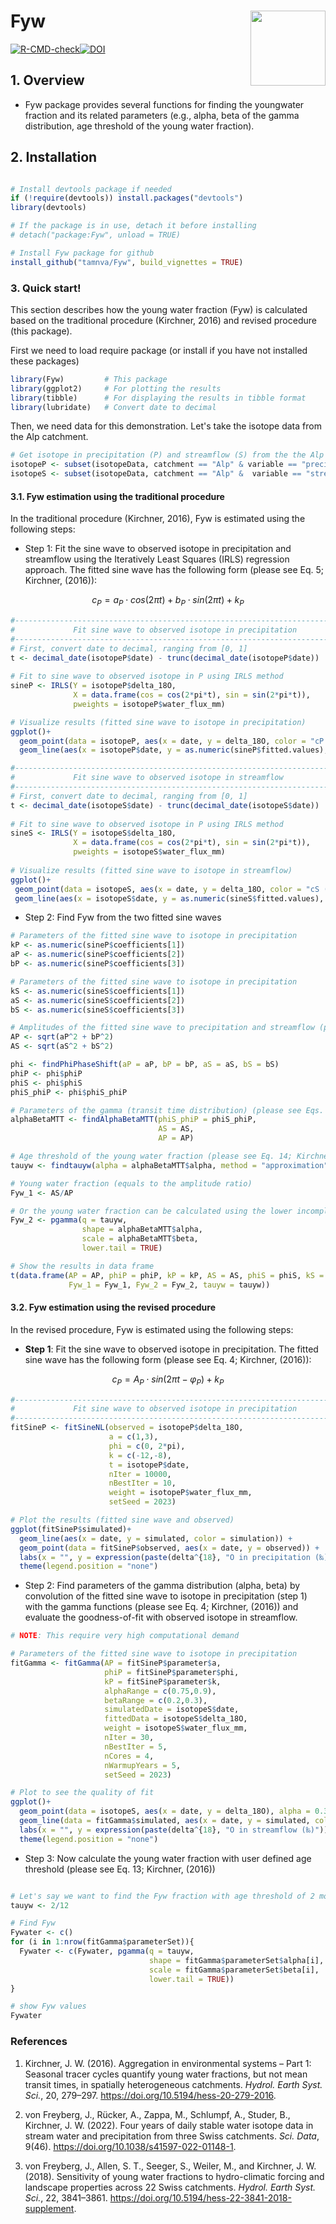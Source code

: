 # Fyw <a href="https://github.com/tamnva/Fyw/blob/master/vignettes/icon.svg"><img src="vignettes/icon.svg" align="right" height="120" /></a>

[![R-CMD-check](https://github.com/tamnva/Fyw/actions/workflows/R-CMD-check.yaml/badge.svg)](https://github.com/tamnva/Fyw/actions/workflows/R-CMD-check.yaml)[![DOI](https://zenodo.org/badge/615738927.svg)](https://zenodo.org/badge/latestdoi/615738927)


## 1. Overview

- Fyw package provides several functions for finding the youngwater fraction and its related parameters (e.g., alpha, beta of the gamma distribution, age threshold of the young water fraction).

## 2. Installation

``` r

# Install devtools package if needed
if (!require(devtools)) install.packages("devtools")
library(devtools)

# If the package is in use, detach it before installing
# detach("package:Fyw", unload = TRUE)

# Install Fyw package for github
install_github("tamnva/Fyw", build_vignettes = TRUE)
```

### 3. Quick start!

This section describes how the young water fraction (Fyw) is calculated based on the traditional procedure (Kirchner, 2016) and revised procedure (this package). 

First we need to load require package (or install if you have not installed these packages)

```r
library(Fyw)         # This package
library(ggplot2)     # For plotting the results
library(tibble)      # For displaying the results in tibble format
library(lubridate)   # Convert date to decimal
```

Then, we need data for this demonstration. Let's take the isotope data from the Alp catchment.

```r
# Get isotope in precipitation (P) and streamflow (S) from the the Alp catchment
isotopeP <- subset(isotopeData, catchment == "Alp" & variable == "precipitation")
isotopeS <- subset(isotopeData, catchment == "Alp" &  variable == "streamflow")
```

#### 3.1. Fyw estimation using the traditional procedure
In the traditional procedure (Kirchner, 2016), Fyw is estimated using the following steps:

-   Step 1: Fit the sine wave to observed isotope in precipitation and streamflow using the Iteratively Least Squares (IRLS) regression approach. The fitted sine wave has the following form (please see Eq. 5; Kirchner, (2016)):

$$ c_P = a_P \cdot cos(2 \pi t) + b_P \cdot sin(2 \pi t) + k_P $$

```r
#------------------------------------------------------------------------------#
#             Fit sine wave to observed isotope in precipitation               #
#------------------------------------------------------------------------------#
# First, convert date to decimal, ranging from [0, 1]
t <- decimal_date(isotopeP$date) - trunc(decimal_date(isotopeP$date))
  
# Fit to sine wave to observed isotope in P using IRLS method
sineP <- IRLS(Y = isotopeP$delta_18O,
              X = data.frame(cos = cos(2*pi*t), sin = sin(2*pi*t)),
              pweights = isotopeP$water_flux_mm)

# Visualize results (fitted sine wave to isotope in precipitation)
ggplot()+
  geom_point(data = isotopeP, aes(x = date, y = delta_18O, color = "cP (observed)"), alpha = 0.5) + 
  geom_line(aes(x = isotopeP$date, y = as.numeric(sineP$fitted.values), color = "cP (fitted sine-wave)"), linewidth = 0.75)

#------------------------------------------------------------------------------#
#             Fit sine wave to observed isotope in streamflow                  #
#------------------------------------------------------------------------------#
# First, convert date to decimal, ranging from [0, 1]
t <- decimal_date(isotopeS$date) - trunc(decimal_date(isotopeS$date))
  
# Fit to sine wave to observed isotope in P using IRLS method
sineS <- IRLS(Y = isotopeS$delta_18O,
              X = data.frame(cos = cos(2*pi*t), sin = sin(2*pi*t)),
              pweights = isotopeS$water_flux_mm)
              
# Visualize results (fitted sine wave to isotope in streamflow)
ggplot()+
 geom_point(data = isotopeS, aes(x = date, y = delta_18O, color = "cS (observed)"), alpha = 0.5) + 
 geom_line(aes(x = isotopeS$date, y = as.numeric(sineS$fitted.values), color = "cS (fitted sine-wave)"), linewidth = 0.75)
```

-   Step 2: Find Fyw from the two fitted sine waves

```r
# Parameters of the fitted sine wave to isotope in precipitation
kP <- as.numeric(sineP$coefficients[1])
aP <- as.numeric(sineP$coefficients[2])
bP <- as.numeric(sineP$coefficients[3])

# Parameters of the fitted sine wave to isotope in precipitation
kS <- as.numeric(sineS$coefficients[1])
aS <- as.numeric(sineS$coefficients[2])
bS <- as.numeric(sineS$coefficients[3])

# Amplitudes of the fitted sine wave to precipitation and streamflow (please see Eq. 6; Kirchner, (2016))
AP <- sqrt(aP^2 + bP^2)
AS <- sqrt(aS^2 + bS^2)

phi <- findPhiPhaseShift(aP = aP, bP = bP, aS = aS, bS = bS)
phiP <- phi$phiP
phiS <- phi$phiS
phiS_phiP <- phi$phiS_phiP

# Parameters of the gamma (transit time distribution) (please see Eqs. 10, 11; Kirchner, (2016))
alphaBetaMTT <- findAlphaBetaMTT(phiS_phiP = phiS_phiP,
                                 AS = AS,
                                 AP = AP)

# Age threshold of the young water fraction (please see Eq. 14; Kirchner, (2016)))
tauyw <- findtauyw(alpha = alphaBetaMTT$alpha, method = "approximation")$tauyw

# Young water fraction (equals to the amplitude ratio)
Fyw_1 <- AS/AP

# Or the young water fraction can be calculated using the lower incomplete gamma function (please see Eq. 13; Kirchner, (2016))
Fyw_2 <- pgamma(q = tauyw,
                shape = alphaBetaMTT$alpha,
                scale = alphaBetaMTT$beta,
                lower.tail = TRUE)

# Show the results in data frame
t(data.frame(AP = AP, phiP = phiP, kP = kP, AS = AS, phiS = phiS, kS = kS, 
             Fyw_1 = Fyw_1, Fyw_2 = Fyw_2, tauyw = tauyw))
```

#### 3.2. Fyw estimation using the revised procedure
In the revised procedure, Fyw is estimated using the following steps:

-   **Step 1**: Fit the sine wave to observed isotope in precipitation. The fitted sine 
wave has the following form (please see Eq. 4; Kirchner, (2016)):


$$ c_P = A_P \cdot sin(2 \pi t - \varphi_P)  + k_P $$

```r
#------------------------------------------------------------------------------#
#             Fit sine wave to observed isotope in precipitation               #
#------------------------------------------------------------------------------#
fitSineP <- fitSineNL(observed = isotopeP$delta_18O,
                      a = c(1,3),
                      phi = c(0, 2*pi),
                      k = c(-12,-8), 
                      t = isotopeP$date,
                      nIter = 10000,
                      nBestIter = 10,
                      weight = isotopeP$water_flux_mm,
                      setSeed = 2023)

# Plot the results (fitted sine wave and observed)
ggplot(fitSineP$simulated)+
  geom_line(aes(x = date, y = simulated, color = simulation)) +         # 10 best fitted sine waves
  geom_point(data = fitSineP$observed, aes(x = date, y = observed)) +   # observed data
  labs(x = "", y = expression(paste(delta^{18}, "O in precipitation (‰)"))) +
  theme(legend.position = "none")
```

-   Step 2: Find parameters of the gamma distribution (alpha, beta) by convolution of the fitted sine wave to isotope in precipitation (step 1) with the gamma functions (please see Eq. 4; Kirchner, (2016)) and evaluate the goodness-of-fit with observed isotope in streamflow.

```r
# NOTE: This require very high computational demand

# Parameters of the fitted sine wave to isotope in precipitation
fitGamma <- fitGamma(AP = fitSineP$parameter$a,
                     phiP = fitSineP$parameter$phi,
                     kP = fitSineP$parameter$k,
                     alphaRange = c(0.75,0.9),
                     betaRange = c(0.2,0.3),
                     simulatedDate = isotopeS$date,
                     fittedData = isotopeS$delta_18O,
                     weight = isotopeS$water_flux_mm,
                     nIter = 30,
                     nBestIter = 5,
                     nCores = 4,
                     nWarmupYears = 5,
                     setSeed = 2023)

# Plot to see the quality of fit
ggplot()+   
  geom_point(data = isotopeS, aes(x = date, y = delta_18O), alpha = 0.35) +                  # Observed
  geom_line(data = fitGamma$simulated, aes(x = date, y = simulated, color = simulation)) +   # Simulated
  labs(x = "", y = expression(paste(delta^{18}, "O in streamflow (‰)"))) +
  theme(legend.position = "none")
```

-   Step 3: Now calculate the young water fraction with user defined age threshold (please see Eq. 13; Kirchner, (2016))

```r

# Let's say we want to find the Fyw fraction with age threshold of 2 months
tauyw <- 2/12 

# Find Fyw 
Fywater <- c()
for (i in 1:nrow(fitGamma$parameterSet)){
  Fywater <- c(Fywater, pgamma(q = tauyw,
                               shape = fitGamma$parameterSet$alpha[i],
                               scale = fitGamma$parameterSet$beta[i],
                               lower.tail = TRUE))
}

# show Fyw values
Fywater
```

### References

1. Kirchner, J. W. (2016). Aggregation in environmental systems – Part 1: Seasonal tracer cycles quantify young water fractions, but not mean transit times, in spatially heterogeneous catchments. *Hydrol. Earth Syst. Sci.*, 20, 279–297. https://doi.org/10.5194/hess-20-279-2016.

2. von Freyberg, J., Rücker, A., Zappa, M., Schlumpf, A., Studer, B., Kirchner, J. W.  (2022). Four years of daily stable water isotope data in stream water and precipitation from three Swiss catchments. *Sci. Data*, 9(46). https://doi.org/10.1038/s41597-022-01148-1.

3. von Freyberg, J., Allen, S. T., Seeger, S., Weiler, M., and Kirchner, J. W. (2018). Sensitivity of young water fractions to hydro-climatic forcing and landscape properties across 22 Swiss catchments. *Hydrol. Earth Syst. Sci.*, 22, 3841–3861. https://doi.org/10.5194/hess-22-3841-2018-supplement.

